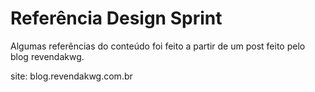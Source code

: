 # Referência Design Sprint

Algumas referências do conteúdo foi feito a partir de um post feito pelo blog revendakwg.

site: blog.revendakwg.com.br